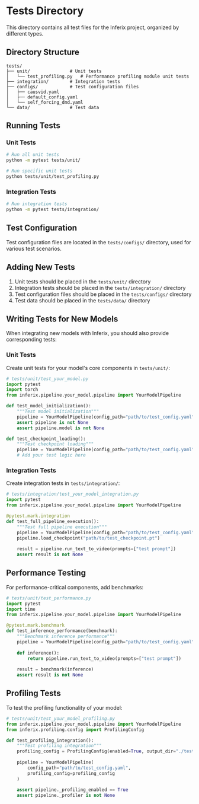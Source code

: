 # Tests Directory

This directory contains all test files for the Inferix project, organized by different types.

## Directory Structure

```
tests/
├── unit/               # Unit tests
│   └── test_profiling.py   # Performance profiling module unit tests
├── integration/        # Integration tests
├── configs/            # Test configuration files
│   ├── causvid.yaml
│   ├── default_config.yaml
│   └── self_forcing_dmd.yaml
└── data/               # Test data
```

## Running Tests

### Unit Tests

```bash
# Run all unit tests
python -m pytest tests/unit/

# Run specific unit tests
python tests/unit/test_profiling.py
```

### Integration Tests

```bash
# Run integration tests
python -m pytest tests/integration/
```

## Test Configuration

Test configuration files are located in the `tests/configs/` directory, used for various test scenarios.

## Adding New Tests

1. Unit tests should be placed in the `tests/unit/` directory
2. Integration tests should be placed in the `tests/integration/` directory  
3. Test configuration files should be placed in the `tests/configs/` directory
4. Test data should be placed in the `tests/data/` directory

## Writing Tests for New Models

When integrating new models with Inferix, you should also provide corresponding tests:

### Unit Tests

Create unit tests for your model's core components in `tests/unit/`:

```python
# tests/unit/test_your_model.py
import pytest
import torch
from inferix.pipeline.your_model.pipeline import YourModelPipeline

def test_model_initialization():
    """Test model initialization"""
    pipeline = YourModelPipeline(config_path="path/to/test_config.yaml")
    assert pipeline is not None
    assert pipeline.model is not None

def test_checkpoint_loading():
    """Test checkpoint loading"""
    pipeline = YourModelPipeline(config_path="path/to/test_config.yaml")
    # Add your test logic here
```

### Integration Tests

Create integration tests in `tests/integration/`:

```python
# tests/integration/test_your_model_integration.py
import pytest
from inferix.pipeline.your_model.pipeline import YourModelPipeline

@pytest.mark.integration
def test_full_pipeline_execution():
    """Test full pipeline execution"""
    pipeline = YourModelPipeline(config_path="path/to/test_config.yaml")
    pipeline.load_checkpoint("path/to/test_checkpoint.pt")
    
    result = pipeline.run_text_to_video(prompts=["test prompt"])
    assert result is not None
```

## Performance Testing

For performance-critical components, add benchmarks:

```python
# tests/unit/test_performance.py
import pytest
import time
from inferix.pipeline.your_model.pipeline import YourModelPipeline

@pytest.mark.benchmark
def test_inference_performance(benchmark):
    """Benchmark inference performance"""
    pipeline = YourModelPipeline(config_path="path/to/test_config.yaml")
    
    def inference():
        return pipeline.run_text_to_video(prompts=["test prompt"])
    
    result = benchmark(inference)
    assert result is not None
```

## Profiling Tests

To test the profiling functionality of your model:

```python
# tests/unit/test_your_model_profiling.py
from inferix.pipeline.your_model.pipeline import YourModelPipeline
from inferix.profiling.config import ProfilingConfig

def test_profiling_integration():
    """Test profiling integration"""
    profiling_config = ProfilingConfig(enabled=True, output_dir="./test_reports")
    
    pipeline = YourModelPipeline(
        config_path="path/to/test_config.yaml",
        profiling_config=profiling_config
    )
    
    assert pipeline._profiling_enabled == True
    assert pipeline._profiler is not None
```